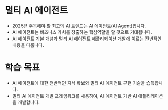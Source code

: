 # 멀티 AI 에이전트
- 2025년 주목해야 할 최고의 AI 트렌드는 AI 에이전트(AI Agent)입니다.
- AI 에이전트는 비즈니스 가치를 창출하는 핵심역할을 할 것으로 기대됩니다.
-  AI 에이전트 기본 개념과 멀티 AI 에이전트 애플리케이션 개발에 이르는 전반적인 내용을 다룹니다.

# 학습 목표
- AI 에이전트에 대한 전반적인 지식 확보와 멀티 AI 에이전트 구현 기술을 습득합니다.
- 멀티 AI 에이전트 개발 프레임워크를 사용하여, AI 에이전트 기반 AI 애플리케이션을 개발합니다.